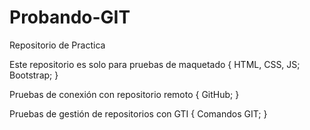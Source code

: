 # Probando-GIT
Repositorio de Practica

Este repositorio es solo para pruebas de maquetado {
   HTML, CSS, JS;
   Bootstrap;
}

Pruebas de conexión con repositorio remoto {
   GitHub;
}

Pruebas de gestión de repositorios con GTI {
    Comandos GIT;
}